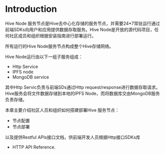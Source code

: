 # Introduction

Hive Node 服务节点是Hive去中心化存储的服务节点，并需要24\*7常驻运行通过前端SDKs向用户和应用提供数据存取服务。Hive Node是开放的源代码项目，任何社区成员和组织根据安装指南进行部署运行。

所有运行的Hive Node服务节点构成整个Hive存储网络。

Hive Node运行由以下一组子服务组成：

* Http Service
* IPFS node
* MongoDB service

其中Http Servic负责与前端SDs通过Http request/response进行数据存取请求。Hive服务会将文件数据存储到本地的IPFS Node，而将数据库交由MongoDB服务负责存储。


本章主要介绍社区人员和组织如何搭建部署Hive 服务节点：
* 节点配置
* 节点部署

以及提供Restful APIs接口文档，供前端开发人员根据Http接口SDKs库
* HTTP API Reference.
